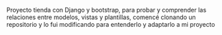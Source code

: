 Proyecto tienda con Django y bootstrap, para probar y comprender las relaciones entre modelos, vistas y plantillas, comencé clonando un repositorio y lo fui modificando para entenderlo y adaptarlo a mi proyecto